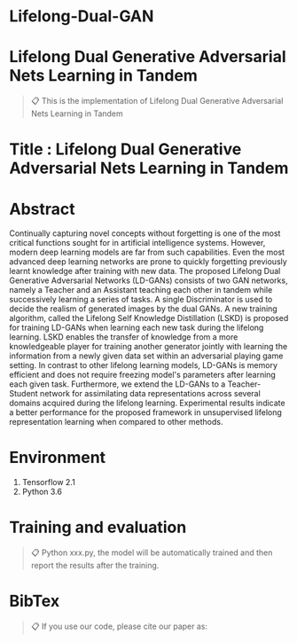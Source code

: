 # Lifelong-Dual-GAN


# Lifelong Dual Generative Adversarial Nets Learning in Tandem

>📋 This is the implementation of Lifelong Dual Generative Adversarial Nets Learning in Tandem

# Title : Lifelong Dual Generative Adversarial Nets Learning in Tandem

# Abstract

Continually capturing novel concepts without forgetting is one of the most critical functions sought for in artificial intelligence systems. However, modern deep learning models are far from such capabilities. Even the most advanced deep learning networks are prone to quickly forgetting previously learnt knowledge after training with new data. The proposed Lifelong Dual Generative Adversarial Networks (LD-GANs) consists of two GAN networks, namely a Teacher and an Assistant teaching each other in tandem while successively learning a series of tasks. A single Discriminator is used to decide the realism of generated images by the dual GANs. A new training algorithm, called the Lifelong Self Knowledge Distillation (LSKD) is proposed for training LD-GANs when learning each new task during the lifelong learning. LSKD enables the transfer of knowledge from a more knowledgeable player for training another generator jointly with learning the information from a newly given data set within an adversarial playing game setting. In contrast to other lifelong learning models, LD-GANs is memory efficient and does not require freezing model's parameters after learning each given task. Furthermore, we extend the LD-GANs to a Teacher-Student network for assimilating data representations across several domains acquired during the lifelong learning. Experimental results indicate a better performance for the proposed framework in unsupervised lifelong representation learning when compared to other methods.


# Environment

1. Tensorflow 2.1
2. Python 3.6

# Training and evaluation

>📋 Python xxx.py, the model will be automatically trained and then report the results after the training.

# BibTex
>📋 If you use our code, please cite our paper as:


